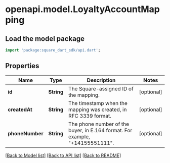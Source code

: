 # openapi.model.LoyaltyAccountMapping

## Load the model package
```dart
import 'package:square_dart_sdk/api.dart';
```

## Properties
Name | Type | Description | Notes
------------ | ------------- | ------------- | -------------
**id** | **String** | The Square-assigned ID of the mapping. | [optional] 
**createdAt** | **String** | The timestamp when the mapping was created, in RFC 3339 format. | [optional] 
**phoneNumber** | **String** | The phone number of the buyer, in E.164 format. For example, \"+14155551111\". | [optional] 

[[Back to Model list]](../README.md#documentation-for-models) [[Back to API list]](../README.md#documentation-for-api-endpoints) [[Back to README]](../README.md)


